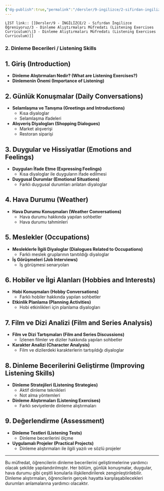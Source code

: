 ```yaml
---
{"dg-publish":true,"permalink":"/dersler/9-ingilizce/2-sifirdan-ingilizce-oegreniyoruz/3-dinleme-alistirmalari-muefredati-listening-exercises-curriculum/"}
---
```


`LIST link:: [[Dersler/9 - İNGİLİZCE/2 - Sıfırdan İngilizce Öğreniyoruz/3 - Dinleme Alıştırmaları Müfredatı (Listening Exercises Curriculum)\|3 - Dinleme Alıştırmaları Müfredatı (Listening Exercises Curriculum)]]
`
### 2. Dinleme Becerileri / Listening Skills

## 1. Giriş (Introduction)
- **Dinleme Alıştırmaları Nedir? (What are Listening Exercises?)**
- **Dinlemenin Önemi (Importance of Listening)**

## 2. Günlük Konuşmalar (Daily Conversations)
- **Selamlaşma ve Tanışma (Greetings and Introductions)**
  - Kısa diyaloglar
  - Selamlaşma ifadeleri
- **Alışveriş Diyalogları (Shopping Dialogues)**
  - Market alışverişi
  - Restoran siparişi

## 3. Duygular ve Hissiyatlar (Emotions and Feelings)
- **Duyguları İfade Etme (Expressing Feelings)**
  - Kısa diyaloglar ile duyguların ifade edilmesi
- **Duygusal Durumlar (Emotional Situations)**
  - Farklı duygusal durumları anlatan diyaloglar

## 4. Hava Durumu (Weather)
- **Hava Durumu Konuşmaları (Weather Conversations)**
  - Hava durumu hakkında yapılan sohbetler
  - Hava durumu tahminleri

## 5. Meslekler (Occupations)
- **Mesleklerle İlgili Diyaloglar (Dialogues Related to Occupations)**
  - Farklı meslek gruplarının tanıtıldığı diyaloglar
- **İş Görüşmeleri (Job Interviews)**
  - İş görüşmesi senaryoları

## 6. Hobiler ve İlgi Alanları (Hobbies and Interests)
- **Hobi Konuşmaları (Hobby Conversations)**
  - Farklı hobiler hakkında yapılan sohbetler
- **Etkinlik Planlama (Planning Activities)**
  - Hobi etkinlikleri için planlama diyalogları

## 7. Film ve Dizi Analizi (Film and Series Analysis)
- **Film ve Dizi Tartışmaları (Film and Series Discussions)**
  - İzlenen filmler ve diziler hakkında yapılan sohbetler
- **Karakter Analizi (Character Analysis)**
  - Film ve dizilerdeki karakterlerin tartışıldığı diyaloglar

## 8. Dinleme Becerilerini Geliştirme (Improving Listening Skills)
- **Dinleme Stratejileri (Listening Strategies)**
  - Aktif dinleme teknikleri
  - Not alma yöntemleri
- **Dinleme Alıştırmaları (Listening Exercises)**
  - Farklı seviyelerde dinleme alıştırmaları

## 9. Değerlendirme (Assessment)
- **Dinleme Testleri (Listening Tests)**
  - Dinleme becerilerini ölçme
- **Uygulamalı Projeler (Practical Projects)**
  - Dinleme alıştırmaları ile ilgili yazılı ve sözlü projeler

---

Bu müfredat, öğrencilerin dinleme becerilerini geliştirmelerine yardımcı olacak şekilde yapılandırılmıştır. Her bölüm, günlük konuşmalar, duygular, hava durumu gibi çeşitli konularla ilişkilendirilerek zenginleştirilebilir. Dinleme alıştırmaları, öğrencilerin gerçek hayatta karşılaşabilecekleri durumları anlamalarına yardımcı olacaktır.